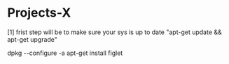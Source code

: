 # Projects-X


[1] 
frist step will be to make sure your sys is up to date 
"apt-get update && apt-get upgrade"



dpkg --configure -a
apt-get install figlet

